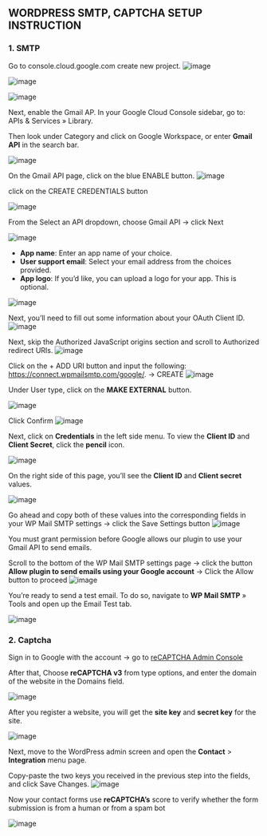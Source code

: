 ## WORDPRESS SMTP, CAPTCHA SETUP INSTRUCTION

### 1. SMTP
Go to console.cloud.google.com create new project.
![image](/images/smtp/create.png)

![image](/images/smtp/new.png)

![image](/images/smtp/1.png)

Next, enable the Gmail AP. In your Google Cloud Console sidebar, go to: APIs & Services » Library.

Then look under Category and click on Google Workspace, or enter **Gmail API** in the search bar.

![image](/images/smtp/2.png)

On the Gmail API page, click on the blue ENABLE button.
![image](/images/smtp/3.png)

click on the CREATE CREDENTIALS button

![image](/images/smtp/4.png)

From the Select an API dropdown, choose Gmail API → click Next

![image](/images/smtp/5.png)

- **App name**: Enter an app name of your choice.
- **User support email**: Select your email address from the choices provided.
- **App logo**: If you’d like, you can upload a logo for your app. This is optional.
  
![image](/images/smtp/6.png)

Next, you’ll need to fill out some information about your OAuth Client ID.
![image](/images/smtp/Oauth.png)

Next, skip the Authorized JavaScript origins section and scroll to Authorized redirect URIs.
![image](/images/smtp/7.png)

Click on the + ADD URI button and input the following: https://connect.wpmailsmtp.com/google/. 
→ CREATE
![image](/images/smtp/8.png)

Under User type, click on the **MAKE EXTERNAL** button.

![image](/images/smtp/9.png)

Click Confirm
![image](/images/smtp/10.png)

Next, click on **Credentials** in the left side menu.
To view the **Client ID** and **Client Secret**, click the **pencil** icon.

![image](/images/smtp/11.png)

On the right side of this page, you’ll see the **Client ID** and **Client secret** values.

![image](/images/smtp/12.png)

Go ahead and copy both of these values into the corresponding fields in your WP Mail SMTP settings → click the Save Settings button 
![image](/images/smtp/13.png)

You must grant permission before Google allows our plugin to use your Gmail API to send emails.

Scroll to the bottom of the WP Mail SMTP settings page → click the button **Allow plugin to send emails using your Google account**
→ Click the Allow button to proceed
![image](/images/smtp/14.png)

You’re ready to send a test email. To do so, navigate to **WP Mail SMTP** » Tools and open up the Email Test tab.

![image](/images/smtp/15.png)

### 2. Captcha

Sign in to Google with the account → go to [reCAPTCHA Admin Console](https://www.google.com/recaptcha/admin/create)

After that, Choose **reCAPTCHA v3** from type options, and enter the domain of the website in the Domains field.

![image](/images/captcha/16.png)

After you register a website, you will get the **site key** and **secret key** for the site.

![image](/images/captcha/17.png)

Next, move to the WordPress admin screen and open the **Contact** > **Integration** menu page.

Copy-paste the two keys you received in the previous step into the fields, and click Save Changes.
![image](/images/captcha/18.png)

Now your contact forms use **reCAPTCHA’s** score to verify whether the form submission is from a human or from a spam bot

![image](/images/captcha/19.png)